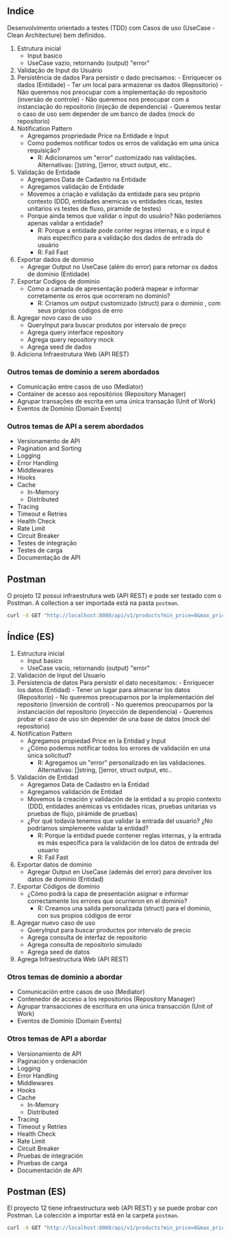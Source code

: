 ## Indice

Desenvolvimento orientado a testes (TDD) com Casos de uso (UseCase - Clean Architecture) bem definidos.

01. Estrutura inicial
    - Input basico 
    - UseCase vazio, retornando (output) "error" 
02. Validação de Input do Usuário
03. Persistência de dados
    Para persistir o dado precisamos:
        - Enriquecer os dados (Entidade)
        - Ter um local para armazenar os dados (Repositorio)
            - Não queremos nos preocupar com a implementação do repositorio (inversão de controle)
            - Não queremos nos preocupar com a instanciação do repositorio (injeção de dependencia)
            - Queremos testar o caso de uso sem depender de um banco de dados (mock do repositorio)
04. Notification Pattern
    - Agregamos propriedade Price na Entidade e Input
    - Como podemos notificar todos os erros de validação em uma única requisição?
        - R: Adicionamos um "error" customizado nas validações. Alternativas: []string, []error, struct output, etc..
05. Validação de Entidade
    - Agregamos Data de Cadastro na Entidade
    - Agregamos validação de Entidade
    - Movemos a criação e validação da entidade para seu próprio contexto (DDD, entidades anemicas vs entidades ricas, testes unitarios vs testes de fluxo, piramide de testes)
    - Porque ainda temos que validar o input do usuário? Não poderíamos apenas validar a entidade?
        - R: Porque a entidade pode conter regras internas, e o input é mais específico para a validação dos dados de entrada do usuário  
        - R: Fail Fast
06. Exportar dados de dominio
    - Agregar Output no UseCase (além do error) para retornar os dados de dominio (Entidade)    
07. Exportar Codigos de dominio
    - Como a camada de apresentação poderá mapear e informar corretamente os erros que ocorreram no dominio?    
        - R: Criamos um output customizado (struct) para o dominio , com seus próprios códigos de erro
08. Agregar novo caso de uso
    - QueryInput para buscar produtos por intervalo de preço
    - Agrega query interface repository
    - Agrega query repository mock
    - Agrega seed de dados
20. Adiciona Infraestrutura Web (API REST)


### Outros temas de domínio a serem abordados
- Comunicação entre casos de uso (Mediator)
- Container de acesso aos repositórios (Repository Manager)
- Agrupar transações de escrita em uma única transação (Unit of Work)
- Eventos de Domínio (Domain Events)

### Outros temas de API a serem abordados
- Versionamento de API
- Pagination and Sorting
- Logging
- Error Handling
- Middlewares
- Hooks
- Cache
    - In-Memory
    - Distributed
- Tracing   
- Timeout e Retries
- Health Check
- Rate Limit
- Circuit Breaker
- Testes de integração
- Testes de carga
- Documentação de API


## Postman
O projeto 12 possui infraestrutura web (API REST) e pode ser testado com o Postman. A collection a ser importada está na pasta `postman`.

```bash
curl -X GET "http://localhost:8080/api/v1/products?min_price=0&max_price=200" -H "accept: application/json"
```


## Índice (ES)

01. Estructura inicial
    - Input basico 
    - UseCase vacio, retornando (output) "error"
02. Validación de Input del Usuario
03. Persistencia de datos
    Para persistir el dato necesitamos:
        - Enriquecer los datos (Entidad)
        - Tener un lugar para almacenar los datos (Repositorio)
            - No queremos preocuparnos por la implementación del repositorio (inversión de control)
            - No queremos preocuparnos por la instanciación del repositorio (inyección de dependencia)
            - Queremos probar el caso de uso sin depender de una base de datos (mock del repositorio)
04. Notification Pattern
    - Agregamos propiedad Price en la Entidad y Input
    - ¿Cómo podemos notificar todos los errores de validación en una única solicitud?
        - R: Agregamos un "error" personalizado en las validaciones. Alternativas: []string, []error, struct output, etc..
05. Validación de Entidad
    - Agregamos Data de Cadastro en la Entidad
    - Agregamos validación de Entidad
    - Movemos la creación y validación de la entidad a su propio contexto (DDD, entidades anémicas vs entidades ricas, pruebas unitarias vs pruebas de flujo, pirámide de pruebas)
    - ¿Por qué todavía tenemos que validar la entrada del usuario? ¿No podríamos simplemente validar la entidad?
        - R: Porque la entidad puede contener reglas internas, y la entrada es más específica para la validación de los datos de entrada del usuario
        - R: Fail Fast
06. Exportar datos de dominio
    - Agregar Output en UseCase (además del error) para devolver los datos de dominio (Entidad)
07. Exportar Códigos de dominio
    - ¿Cómo podrá la capa de presentación asignar e informar correctamente los errores que ocurrieron en el dominio?
        - R: Creamos una salida personalizada (struct) para el dominio, con sus propios códigos de error
08. Agregar nuevo caso de uso
    - QueryInput para buscar productos por intervalo de precio
    - Agrega consulta de interfaz de repositorio
    - Agrega consulta de repositorio simulado
    - Agrega seed de datos
20. Agrega Infraestructura Web (API REST)

### Otros temas de dominio a abordar
- Comunicación entre casos de uso (Mediator)
- Contenedor de acceso a los repositorios (Repository Manager)
- Agrupar transacciones de escritura en una única transacción (Unit of Work)
- Eventos de Dominio (Domain Events)

### Otros temas de API a abordar
- Versionamiento de API
- Paginación y ordenación
- Logging
- Error Handling
- Middlewares
- Hooks
- Cache
    - In-Memory
    - Distributed
- Tracing
- Timeout y Retries
- Health Check
- Rate Limit
- Circuit Breaker
- Pruebas de integración
- Pruebas de carga
- Documentación de API


## Postman (ES)
El proyecto 12 tiene infraestructura web (API REST) y se puede probar con Postman. La colección a importar está en la carpeta `postman`.

```bash
curl -X GET "http://localhost:8080/api/v1/products?min_price=0&max_price=200" -H "accept: application/json"
```
